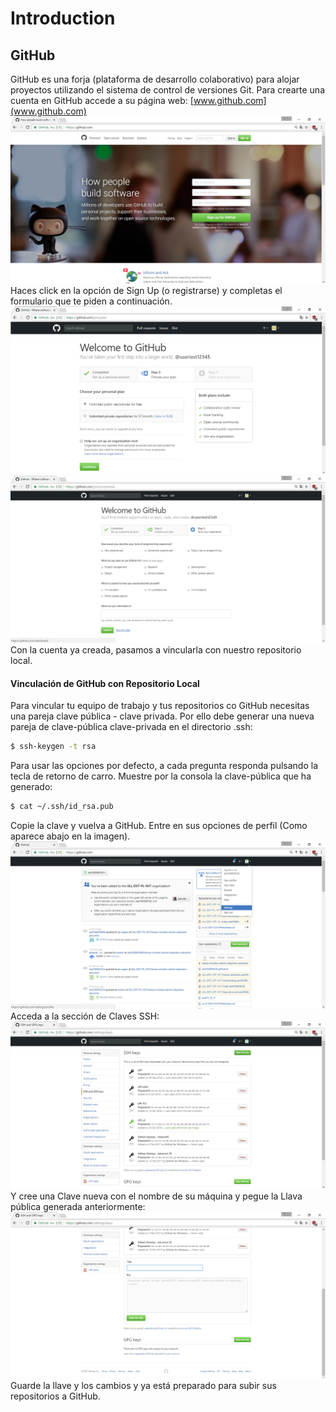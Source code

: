 # Introduction

## GitHub

GitHub es una forja (plataforma de desarrollo colaborativo) para alojar proyectos utilizando el sistema de control de versiones Git.
Para crearte una cuenta en GitHub accede a su página web: [www.github.com](www.github.com)
![ImagenP](../capturas/o.png)
Haces click en la opción de Sign Up (o registrarse) y completas el formulario que te piden a continuación.
![ImagenP](../capturas/m.png)
![ImagenP](../capturas/n.png)
Con la cuenta ya creada, pasamos a vincularla con nuestro repositorio local.

#### Vinculación de GitHub con Repositorio Local

Para vincular tu equipo de trabajo y tus repositorios co GitHub necesitas una pareja clave pública - clave privada.
Por ello debe generar una nueva pareja de clave-pública clave-privada en el directorio .ssh:
```bash
$ ssh-keygen -t rsa
```
Para usar las opciones por defecto, a cada pregunta responda pulsando la tecla de retorno de carro.
Muestre por la consola la clave-pública que ha generado:
```bash
$ cat ~/.ssh/id_rsa.pub
```
Copie la clave y vuelva a GitHub. Entre en sus opciones de perfil (Como aparece abajo en la imagen).
![ImagenP](../capturas/p.png)
Acceda a la sección de Claves SSH:
![ImagenP](../capturas/q.png)
Y cree una Clave nueva con el nombre de su máquina y pegue la Llava pública generada anteriormente:
![ImagenP](../capturas/r.png)
Guarde la llave y los cambios y ya está preparado para subir sus repositorios a GitHub.
